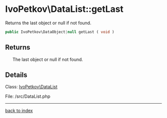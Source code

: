 # IvoPetkov\DataList::getLast

Returns the last object or null if not found.

```php
public IvoPetkov\DataObject|null getLast ( void )
```

## Returns

&nbsp;&nbsp;&nbsp;&nbsp;&nbsp;&nbsp;The last object or null if not found.

## Details

Class: [IvoPetkov\DataList](ivopetkov.datalist.class.md)

File: /src/DataList.php

---

[back to index](index.md)

